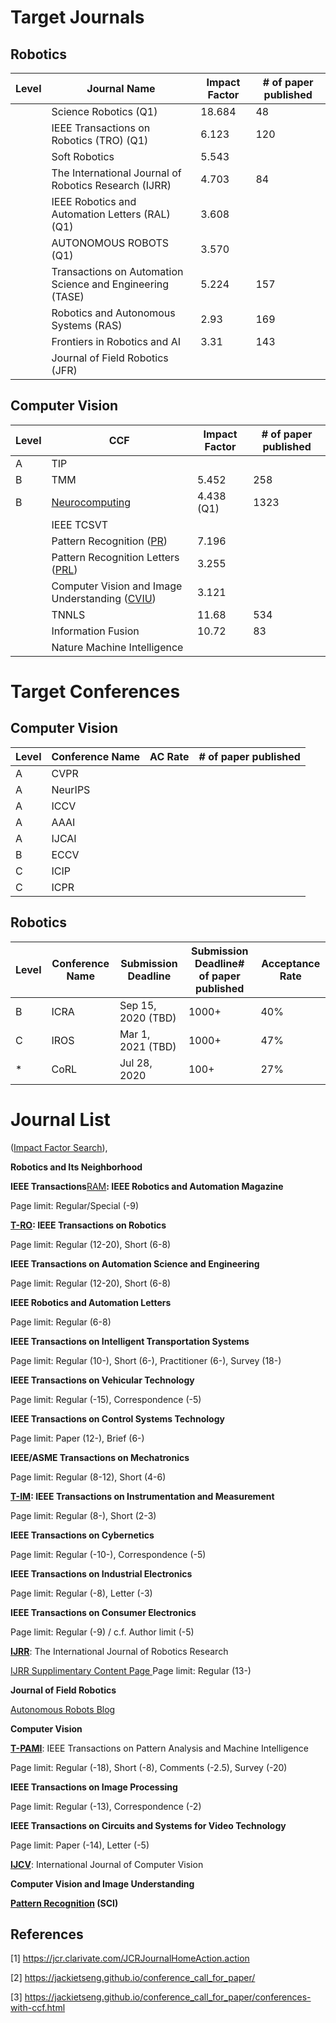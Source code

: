# Target Journals

## Robotics

| Level | Journal Name                                              | Impact Factor | # of paper published |
| :---- | --------------------------------------------------------- | ------------- | -------------------- |
|       | Science Robotics (Q1)                                     | 18.684        | 48                   |
|       | IEEE Transactions on Robotics (TRO) (Q1)                  | 6.123         | 120                  |
|       | Soft Robotics                                             | 5.543         |                      |
|       | The International Journal of Robotics Research (IJRR)     | 4.703         | 84                   |
|       | IEEE Robotics and Automation Letters (RAL) (Q1)           | 3.608         |                      |
|       | AUTONOMOUS ROBOTS (Q1)                                    | 3.570         |                      |
|       | Transactions on Automation Science and Engineering (TASE) | 5.224         | 157                  |
|       | Robotics and Autonomous Systems (RAS)                     | 2.93          | 169                  |
|       | Frontiers in Robotics and AI                              | 3.31          | 143                  |
|       | Journal of Field Robotics (JFR)                           |               |                      |

## Computer Vision

| Level | CCF                                                          | Impact Factor | # of paper published |
| :---- | ------------------------------------------------------------ | ------------- | -------------------- |
| A     | TIP                                                          |               |                      |
| B     | TMM                                                          | 5.452         | 258                  |
| B     | [Neurocomputing](journals.elsevier.com/neurocomputing)       | 4.438 (Q1)    | 1323                 |
|       | IEEE TCSVT                                                   |               |                      |
|       | Pattern Recognition ([PR](https://www.journals.elsevier.com/pattern-recognition)) | 7.196         |                      |
|       | Pattern Recognition Letters ([PRL](https://www.journals.elsevier.com/pattern-recognition-letters)) | 3.255         |                      |
|       | Computer Vision and Image Understanding ([CVIU](https://www.journals.elsevier.com/pattern-recognition-letters)) | 3.121         |                      |
|       | TNNLS                                                        | 11.68         | 534                  |
|       | Information Fusion                                           | 10.72         | 83                   |
|       | Nature Machine Intelligence                                  |               |                      |

# Target Conferences

## Computer Vision

| Level | Conference Name | AC Rate | # of paper published |
| :---- | --------------- | ------- | -------------------- |
| A     | CVPR            |         |                      |
| A     | NeurIPS         |         |                      |
| A     | ICCV            |         |                      |
| A     | AAAI            |         |                      |
| A     | IJCAI           |         |                      |
| B     | ECCV            |         |                      |
| C     | ICIP            |         |                      |
| C     | ICPR            |         |                      |

## Robotics

| Level | Conference Name | Submission Deadline | Submission Deadline# of paper published | Acceptance Rate |
| :---- | --------------- | ------------------- | --------------------------------------- | --------------- |
| B     | ICRA            | Sep 15, 2020 (TBD)  | 1000+                                   | 40%             |
| C     | IROS            | Mar 1, 2021 (TBD)   | 1000+                                   | 47%             |
| *     | CoRL            | Jul 28, 2020        | 100+                                    | 27%             |

# Journal List

 ([Impact Factor Search](https://jcr.clarivate.com/)), 

**Robotics and Its Neighborhood**

**IEEE Transactions**[RAM](http://www.ieee-ras.org/publications/ram)**: IEEE Robotics and Automation Magazine**

Page limit: Regular/Special (-9)

**[T-RO](http://www.ieee-ras.org/publications/t-ro): IEEE Transactions on Robotics**

Page limit: Regular (12-20), Short (6-8)

**IEEE Transactions on Automation Science and Engineering**

Page limit: Regular (12-20), Short (6-8)

**IEEE Robotics and Automation Letters**

Page limit: Regular (6-8)

**IEEE Transactions on Intelligent Transportation Systems**

Page limit: Regular (10-), Short (6-), Practitioner (6-), Survey (18-)

**IEEE Transactions on Vehicular Technology**

Page limit: Regular (-15), Correspondence (-5)

**IEEE Transactions on Control Systems Technology**

Page limit: Paper (12-), Brief (6-)

**IEEE/ASME Transactions on Mechatronics**

Page limit: Regular (8-12), Short (4-6)

**[T-IM](http://ieee-ims.org/publications/transactions-tim): IEEE Transactions on Instrumentation and Measurement**

Page limit: Regular (8-), Short (2-3)

**IEEE Transactions on Cybernetics**

Page limit: Regular (-10-), Correspondence (-5)

**IEEE Transactions on Industrial Electronics**

Page limit: Regular (-8), Letter (-3)

**IEEE Transactions on Consumer Electronics**

Page limit: Regular (-9) / c.f. Author limit (-5)

**[IJRR](http://ijr.sagepub.com/)**: The International Journal of Robotics Research

[IJRR Supplimentary Content Page ](http://www.ijrr.org/)Page limit: Regular (13-)

**Journal of Field Robotics**

[Autonomous Robots Blog](http://www.autonomousrobotsblog.com/)

**Computer Vision**

**[T-PAMI](https://www.computer.org/csdl/journal/tp)**: IEEE Transactions on Pattern Analysis and Machine Intelligence

Page limit: Regular (-18), Short (-8), Comments (-2.5), Survey (-20)

**IEEE Transactions on Image Processing**

Page limit: Regular (-13), Correspondence (-2)

**IEEE Transactions on Circuits and Systems for Video Technology**

Page limit: Paper (-14), Letter (-5)

**[IJCV](http://www.springer.com/computer/image+processing/journal/11263)**: International Journal of Computer Vision

**Computer Vision and Image Understanding**

**[Pattern Recognition](http://www.journals.elsevier.com/pattern-recognition) (SCI)**



## References

[1] https://jcr.clarivate.com/JCRJournalHomeAction.action

[2] https://jackietseng.github.io/conference_call_for_paper/

[3] https://jackietseng.github.io/conference_call_for_paper/conferences-with-ccf.html